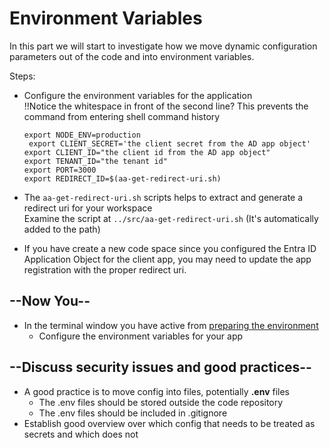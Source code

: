 # Environment Variables

In this part we will start to investigate how we move dynamic configuration parameters out of the code and into environment variables.

Steps:

* Configure the environment variables for the application</br>!!Notice the whitespace in front of the second line? This prevents the command from entering shell command history

  ```shell
  export NODE_ENV=production
   export CLIENT_SECRET='the client secret from the AD app object'
  export CLIENT_ID="the client id from the AD app object"
  export TENANT_ID="the tenant id"
  export PORT=3000
  export REDIRECT_ID=$(aa-get-redirect-uri.sh)
  ```
* The `aa-get-redirect-uri.sh` scripts helps to extract and generate a redirect uri for your workspace</br>Examine the script at `../src/aa-get-redirect-uri.sh` (It's automatically added to the path)
* If you have create a new code space since you configured the Entra ID Application Object for the client app, you may need to update the app registration with the proper redirect uri.


## --Now You--

* In the terminal window you have active from [preparing the environment](./preparing_the_environment.md)
  * Configure the environment variables for your app

## --Discuss security issues and good practices--

* A good practice is to move config into files, potentially **.env** files
  * The .env files should be stored outside the code repository
  * The .env files should be included in .gitignore
* Establish good overview over which config that needs to be treated as secrets and which does not

